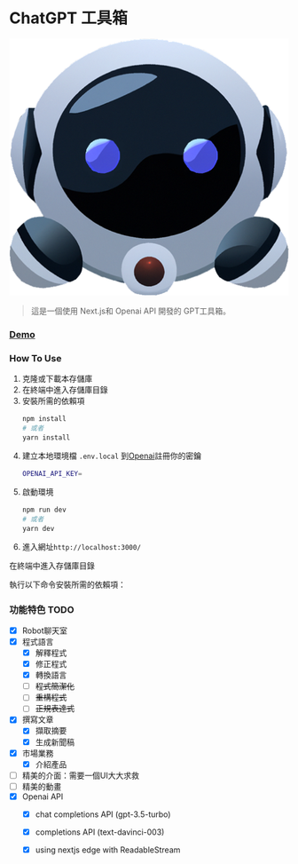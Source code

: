 # ChatGPT 工具箱

![Logo](https://github.com/pattinsonfuture/chatgpt-tool-site/blob/main/public/images/c07aa58e518a0a01.png?raw=true)

> 這是一個使用 Next.js和 Openai API 開發的 GPT工具箱。

### [Demo](https://chatgpt-tool-site.vercel.app/)

### How To Use
1. 克隆或下載本存儲庫
2. 在終端中進入存儲庫目錄
3. 安裝所需的依賴項
   ```bash
   npm install
   # 或者
   yarn install
   ```
4. 建立本地環境檔 `.env.local`
   到[Openai](https://platform.openai.com/account/api-keys)註冊你的密鑰
   ```bash
   OPENAI_API_KEY=
   ```
5. 啟動環境
   ```bash
   npm run dev
   # 或者
   yarn dev
   ```
6. 進入網址`http://localhost:3000/`

在終端中進入存儲庫目錄

執行以下命令安裝所需的依賴項：

### 功能特色 TODO
- [x] Robot聊天室
- [x] 程式語言
  - [x] 解釋程式
  - [x] 修正程式
  - [x] 轉換語言
  - [ ] ~~程式簡潔化~~
  - [ ] ~~重構程式~~
  - [ ] ~~正規表達式~~
- [x] 撰寫文章
  - [x] 擷取摘要
  - [x] 生成新聞稿
- [x] 市場業務
  - [x] 介紹產品
- [ ] 精美的介面：需要一個UI大大求救
- [ ] 精美的動畫
- [x] Openai API
  - [x] chat completions API (gpt-3.5-turbo)
  - [x] completions API (text-davinci-003)
  - [x] using nextjs edge with ReadableStream 


